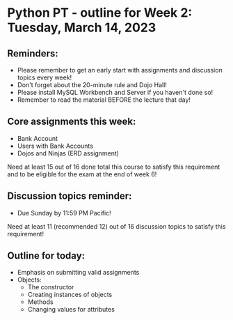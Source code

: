 # Python PT - outline for Week 2: Tuesday, March 14, 2023

## Reminders:
- Please remember to get an early start with assignments and discussion topics every week!
- Don't forget about the 20-minute rule and Dojo Hall!
- Please install MySQL Workbench and Server if you haven't done so!
- Remember to read the material BEFORE the lecture that day!

## Core assignments this week:
- Bank Account
- Users with Bank Accounts
- Dojos and Ninjas (ERD assignment)

Need at least 15 out of 16 done total this course to satisfy this requirement and to be eligible for the exam at the end of week 6!

## Discussion topics reminder:
- Due Sunday by 11:59 PM Pacific!

Need at least 11 (recommended 12) out of 16 discussion topics to satisfy this requirement!

## Outline for today:
- Emphasis on submitting valid assignments
- Objects: 
    - The constructor
    - Creating instances of objects
    - Methods
    - Changing values for attributes
